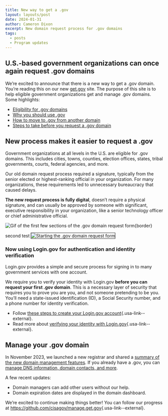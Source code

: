 ```yaml
---
title: New way to get a .gov
layout: layouts/post
date: 2024-01-31
author: Cameron Dixon
excerpt: New domain request process for .gov domains
tags:
  - posts
  - Program updates
---
```


## U.S.-based government organizations can once again request .gov domains

We’re excited to announce that there is a new way to get a .gov domain. You’re reading this on our new [get.gov](https://get.gov) site. The purpose of this site is to help eligible government organizations get and manage .gov domains. Some highlights:

- [Eligibility for .gov domains](../../domains/eligibility/)
- [Why you should use .gov](../../domains/benefits/)
- [How to move to .gov from another domain](../../domains/moving/)
- [Steps to take before you request a .gov domain](../../domains/before/)

## New process makes it easier to request a .gov

Government organizations at all levels in the U.S. are eligible for .gov domains. This includes cities, towns, counties, election offices, states, tribal governments, courts, federal agencies, and more. 

Our old domain request process required a signature, typically from the senior elected or highest-ranking official in your organization. For many organizations, these requirements led to unnecessary bureaucracy that caused delays. 

**The new request process is fully digital**, doesn’t require a physical signature, and can usually be approved by someone with significant, executive responsibility in your organization, like a senior technology officer or chief administrative official.

 ![Gif of the first few sections of the .gov domain request form](https://github.com/cisagov/get.gov/assets/60157596/d5a66be4-4068-4ebe-bd96-e26677a11005 'Starting the .gov domain request form'){border}
 
second test
<img src="https://github.com/cisagov/get.gov/assets/60157596/d5a66be4-4068-4ebe-bd96-e26677a11005" alt="Starting the .gov domain request form" style="border: 1px solid;"/> 

### Now using Login.gov for authentication and identity verification

Login.gov provides a simple and secure process for signing in to many government services with one account. 

We require you to verify your identity with Login.gov **before you can request your first .gov domain**. This is a necessary layer of security that requires you to prove you are you, and not someone pretending to be you. You’ll need a state-issued identification (ID), a Social Security number, and a phone number for identity verification.

- Follow [these steps to create your Login.gov account](https://login.gov/help/get-started/create-your-account/){.usa-link--external}.
- Read more about [verifying your identity with Login.gov](https://login.gov/help/verify-your-identity/how-to-verify-your-identity/){.usa-link--external}.

## Manage your .gov domain

In November 2023, we launched a new registrar and shared a [summary of the new domain management features](../../about/product/). If you already have a .gov, you can [manage DNS information, domain contacts, and more](../../help/domain-management/). 

A few recent updates:

- Domain managers can add other users without our help.
- Domain expiration dates are displayed in the domain dashboard.

We’re excited to continue making things better! You can follow our progress at <https://github.com/cisagov/manage.get.gov>{.usa-link--external}. 

